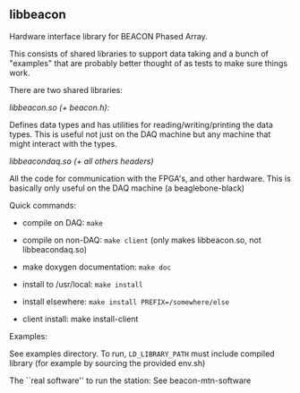 libbeacon
----------

Hardware interface library for BEACON Phased Array. 

This consists of shared libraries to support data taking and a bunch of
"examples" that are probably better thought of as tests to make sure things
work.


There are two shared libraries: 

  _libbeacon.so (+ beacon.h):_

  Defines data types and has utilities for reading/writing/printing the data types. This is 
  useful not just on the DAQ machine but any machine that might interact with the types. 

  _libbeacondaq.so (+ all others headers)_ 

  All the code for communication with the FPGA's, and other hardware. This is basically 
  only useful on the DAQ machine (a beaglebone-black) 


Quick commands: 

  - compile on DAQ: `make`

  - compile on non-DAQ: `make client` (only makes libbeacon.so, not libbeacondaq.so) 

  - make doxygen documentation: `make doc`

  - install to /usr/local: `make install`

  - install elsewhere: `make install PREFIX=/somewhere/else`

  - client install: make install-client

Examples: 

  See examples directory. To run, `LD_LIBRARY_PATH` must include compiled library (for example by sourcing the provided env.sh) 

The ``real software'' to run the station: 
  See beacon-mtn-software 



